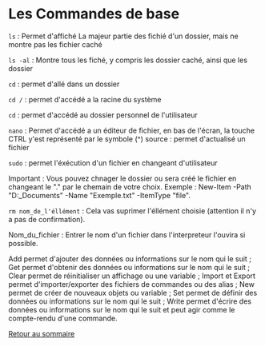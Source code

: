 # Les Commandes de base

`ls` : Permet d'affiché La majeur partie des fichié d'un dossier, mais ne montre pas les fichier caché

`ls -al` : Montre tous les fiché, y compris les dossier caché, ainsi que les dossier

`cd` : permet d'allé dans un dossier

`cd /` : permet d'accédé a la racine du système

`cd` : permet d'accédé au dossier personnel de l'utilisateur

`nano` : Permet d'accédé a un éditeur de fichier, en bas de l'écran, la touche CTRL y'est représenté par le symbole (^) source : permet d'actualisé un fichier

`sudo` : permet l'éxécution d'un fichier en changeant d'utilisateur

Important : Vous pouvez chnager le dossier ou sera créé le fichier en changeant le "." par le chemain de votre choix. Exemple : New-Item -Path "D:_Documents" -Name "Exemple.txt" -ItemType "file".

`rm nom_de_l'éllément` : Cela vas suprimer l'éllément choisie (attention il n'y a pas de confirmation).

Nom_du_fichier : Entrer le nom d'un fichier dans l'interpreteur l'ouvira si possible.

Add permet d'ajouter des données ou informations sur le nom qui le suit ;
Get permet d'obtenir des données ou informations sur le nom qui le suit ;
Clear permet de réinitialiser un affichage ou une variable ;
Import et Export permet d'importer/exporter des fichiers de commandes ou des alias ;
New permet de créer de nouveaux objets ou variable ;
Set permet de définir des données ou informations sur le nom qui le suit ;
Write permet d'écrire des données ou informations sur le nom qui le suit et peut agir comme le compte-rendu d'une commande.

[Retour au sommaire](https://github.com/Malo44490/Shell-Powershell/blob/main/README.md)
